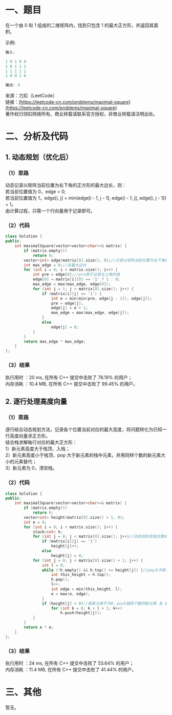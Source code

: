 # 一、题目
在一个由 0 和 1 组成的二维矩阵内，找到只包含 1 的最大正方形，并返回其面积。  
  
示例:  
```c++
输入: 

1 0 1 0 0
1 0 1 1 1
1 1 1 1 1
1 0 0 1 0

输出: 4
```
来源：力扣（LeetCode）  
链接：[https://leetcode-cn.com/problems/maximal-square](https://leetcode-cn.com/problems/maximal-square)  
著作权归领扣网络所有。商业转载请联系官方授权，非商业转载请注明出处。  
# 二、分析及代码
## 1. 动态规划（优化后）
### （1）思路
动态记录以矩阵当前位置为右下角的正方形的最大边长，则：  
若当前位置值为 0，edge = 0;  
若当前位置值为 1，edge[i, j] = min(edge[i - 1, j - 1], edge[i - 1, j], edge[i, j - 1]) + 1。  
由计算过程，只需一个行向量用于记录即可。  
### （2）代码
```cpp
class Solution {
public:
    int maximalSquare(vector<vector<char>>& matrix) {
        if (matrix.empty())
            return 0;
        vector<int> edge(matrix[0].size(), 0);//记录以矩阵当前位置为右下角的正方形的最大边长
        int max_edge = 0;//总最大边长    
        for (int i = 0; i < matrix.size(); i++) {
            int pre = edge[0];//pre用于记录左上角的值
            edge[0] = matrix[i][0] == '1' ? 1 : 0;
            max_edge = max(max_edge, edge[0]);
            for (int j = 1; j < matrix[0].size(); j++) {
                if (matrix[i][j] == '1') {
                    int e = min(min(pre, edge[j - 1]), edge[j]);
                    pre = edge[j];
                    edge[j] = e + 1;
                    max_edge = max(max_edge, edge[j]);
                }
                else
                    edge[j] = 0;
            }         
        }
        return max_edge * max_edge;
    }
};
```
### （3）结果
执行用时 ：20 ms, 在所有 C++ 提交中击败了 78.19% 的用户；  
内存消耗 ：10.4 MB, 在所有 C++ 提交中击败了 99.45% 的用户。  
## 2. 逐行处理高度向量
### （1）思路
逐行结合动态规划方法，记录各个位置当前对应的最大高度，将问题转化为已知一行高度向量求正方形。  
结合栈求解每行对应的最大正方形：  
1）新元素高度大于栈顶，入栈；  
2）新元素高度小于栈顶，pop 大于新元素的栈中元素，并用同样个数的新元素大小的元素替代；  
3）新元素为 0，清空栈。  
### （2）代码 
```cpp
class Solution {
public:
    int maximalSquare(vector<vector<char>>& matrix) {
        if (matrix.empty())
            return 0;
        vector<int> height(matrix[0].size() + 1, 0);
        int e = 0;
        for (int i = 0; i < matrix.size(); i++) {
            stack<int> h;
            for (int j = 0; j < matrix[0].size(); j++)//动态规划求各位置高度
                if (matrix[i][j] == '1')
                    height[j]++;
                else
                    height[j] = 0;
            for (int j = 0; j < matrix[0].size() + 1; j++) {
                int l = 0;
                while (!h.empty() && h.top() >= height[j]) {//pop大于新元素的栈顶元素
                    int this_height = h.top();
                    h.pop();
                    l++;
                    int edge = min(this_height, l);
                    e = max(e, edge);
                }
                if (height[j] > 0)//若新元素不为0，push相同个数的新元素 及 新元素
                    for (int k = 0; k < l + 1; k++)
                        h.push(height[j]);                                        
            }
        }
        return e * e;
    }
};
```
### （3）结果
执行用时 ：24 ms, 在所有 C++ 提交中击败了 53.64% 的用户；  
内存消耗 ：11.4 MB, 在所有 C++ 提交中击败了 41.44% 的用户。  
# 三、其他
暂无。  
